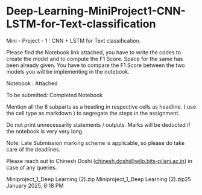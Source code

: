 # Deep-Learning-MiniProject1-CNN-LSTM-for-Text-classification


Mini - Project - 1 : CNN + LSTM for Text classification.

Please find the Notebook link attached, you have to write the codes to create the model and to compute the F1 Score. Space for the same has been already given. You have to compare the F1 Score between the two models you will be implementing in the notebook.

Notebook : Attached

To be submitted: Completed Notebook

Mention all the 8 subparts as a heading in respective cells as headline. ( use the cell type as markdown ) to segregate the steps in the assignment.

Do not print unnecessarily statements / outputs. Marks will be deducted if the notebook is very very long.

Note: Late Submission marking scheme is applicable, so please do take care of the deadlines.

Please reach out to Chinesh Doshi (chinesh.doshi@wilp.bits-pilani.ac.in) in case of any queries.

Miniproject_1_Deep Learning (2).zip Miniproject_1_Deep Learning (2).zip25 January 2025, 8:18 PM

